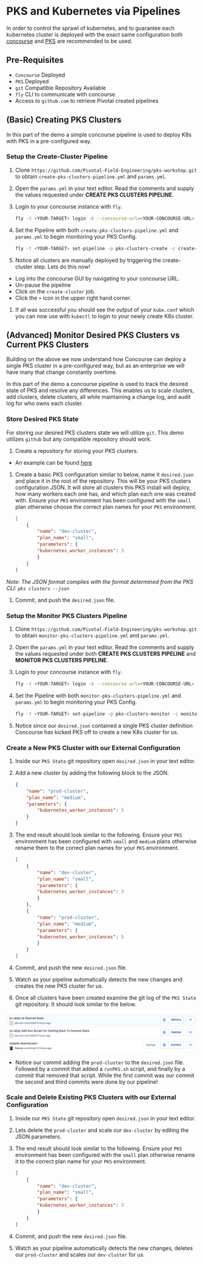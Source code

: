# PKS and Kubernetes via Pipelines

In order to control the sprawl of kubernetes, and to guarantee 
each kubernetes cluster is deployed with the exact same configuration 
both [concourse](https://concourse-ci.org/) and [PKS](https://pivotal.io/platform/pivotal-container-service) are recommended to be used.

## Pre-Requisites

- `Concourse` Deployed
- `PKS` Deployed
- `git` Compatible Repository Available
- `fly` CLI to communicate with concourse
- Access to `github.com` to retrieve Pivotal created pipelines

## (Basic) Creating PKS Clusters

In this part of the demo a simple concourse pipeline is used to deploy K8s with PKS in a pre-configured way.

### Setup the Create-Cluster Pipeline

1. Clone `https://github.com/Pivotal-Field-Engineering/pks-workshop.git` to obtain 
`create-pks-clusters-pipeline.yml` and `params.yml`.

1. Open the `params.yml` in your text editor. Read the comments and supply the values requested under **CREATE PKS CLUSTERS PIPELINE**.

1. Login to your concourse instance with `fly`. 

    ```bash 
    fly -t <YOUR-TARGET> login -k --concourse-url=<YOUR-CONCOURSE-URL>
    ``` 

1. Set the Pipeline with both `create-pks-clusters-pipeline.yml` and `params.yml` to begin monitoring your PKS Config.

    ```bash
    fly -t <YOUR-TARGET> set-pipeline -p pks-clusters-create -c create-pks-clusters-pipeline.yml -l params.yml
    ```

1. Notice all clusters are manually deployed by triggering the create-cluster step. Lets do this now!
  - Log into the concourse GUI by navigating to your concourse URL.
  - Un-pause the pipeline
  - Click on the `create-cluster` job.
  - Click the `+` icon in the upper right hand corner.

1. If all was successful you should see the output of your `kube.conf` which you can now use with `kubectl` to login to your newly create K8s cluster.

## (Advanced) Monitor Desired PKS Clusters vs Current PKS Clusters

Building on the above we now understand how Concourse can deploy a single PKS cluster in a pre-configured way, 
but as an enterprise we will have many that change constantly overtime. 

In this part of the demo a concourse pipeline is used to track the desired state of PKS and resolve any differences. 
This enables us to scale clusters, add clusters, delete clusters, all while maintaining a change log, 
and audit log for who owns each cluster.

### Store Desired PKS State

For storing our desired PKS clusters state we will utilize `git`. 
This demo utilizes `github` but any compatible repository should work.

1. Create a repository for storing your PKS clusters.
  - An example can be found [here](https://github.com/Oskoss/peters-pks-clusters)

1. Create a basic PKS configuration similar to below, name it `desired.json` and 
place it in the root of the repository. This will be your PKS clusters configuration JSON. 
It will store all clusters this PKS install will deploy, how many workers each one has, 
and which plan each one was created with. Ensure your `PKS` environment has been configured with the `small` plan
otherwise choose the correct plan names for your `PKS` environment.

    ```JSON
    [
        {
            "name": "dev-cluster",
            "plan_name": "small",
            "parameters": {
            "kubernetes_worker_instances": 3
            }
        }
    ]
    ```

*Note: The JSON format complies with the format determined from the PKS CLI: `pks clusters --json`*

1. Commit, and push the `desired.json` file.

### Setup the Monitor PKS Clusters Pipeline

1. Clone `https://github.com/Pivotal-Field-Engineering/pks-workshop.git` to obtain 
`monitor-pks-clusters-pipeline.yml` and `params.yml`.

1. Open the `params.yml` in your text editor. Read the comments and supply the values requested under both **CREATE PKS CLUSTERS PIPELINE** and **MONITOR PKS CLUSTERS PIPELINE**.

1. Login to your concourse instance with `fly`.

    ```bash 
    fly -t <YOUR-TARGET> login -k --concourse-url=<YOUR-CONCOURSE-URL> 
    ``` 

1. Set the Pipeline with both `monitor-pks-clusters-pipeline.yml` and `params.yml` to begin monitoring your PKS Config.

    ```bash 
    fly -t <YOUR-TARGET> set-pipeline -p pks-clusters-monitor -c monitor-pks-clusters-pipeline.yml -l params.yml
    ```

1. Notice since our `desired.json` contained a single PKS cluster definition Concourse has kicked PKS off to create a new K8s cluster for us.

### Create a New PKS Cluster with our External Configuration

1. Inside our `PKS State` git repository open `desired.json` in your text editor.

1. Add a new cluster by adding the following block to the JSON.

    ```JSON
    {
        "name": "prod-cluster",
        "plan_name": "medium",
        "parameters": {
            "kubernetes_worker_instances": 5
        }
    }
    ```

1. The end result should look similar to the following. Ensure your `PKS` environment has been configured with `small` and `medium` plans 
otherwise rename them to the correct plan names for your `PKS` environment.

    ```JSON
    [    
        {
            "name": "dev-cluster",
            "plan_name": "small",
            "parameters": {
            "kubernetes_worker_instances": 3
            }
        },
        {
            "name": "prod-cluster",
            "plan_name": "medium",
            "parameters": {
            "kubernetes_worker_instances": 5
            }
        }
    ]
    ```

1. Commit, and push the new `desired.json` file.

1. Watch as your pipeline automatically detects the new changes and creates the new PKS cluster for us.

1. Once all clusters have been created examine the git log of the `PKS State` git repository. It should look similar to the below.

  ![git-history](images/git-history.png)

  - Notice our commit adding the `prod-cluster` to the `desired.json` file. Followed by a commit that added a `runPKS.sh` script, 
  and finally by a commit that removed that script. While the first commit was our commit the second and third commits were done by our pipeline!

### Scale and Delete Existing PKS Clusters with our External Configuration

1. Inside our `PKS State` git repository open `desired.json` in your text editor.

1. Lets delete the `prod-cluster` and scale our `dev-cluster` by editing the JSON parameters.

1. The end result should look similar to the following. Ensure your `PKS` environment has been configured with the `small` plan
otherwise rename it to the correct plan name for your `PKS` environment.

    ```JSON
    [
        {
            "name": "dev-cluster",
            "plan_name": "small",
            "parameters": {
            "kubernetes_worker_instances": 3
            }
        }
    ]
    ```

1. Commit, and push the new `desired.json` file.

1. Watch as your pipeline automatically detects the new changes, deletes our `prod-cluster` and scales our `dev-cluster` for us.


